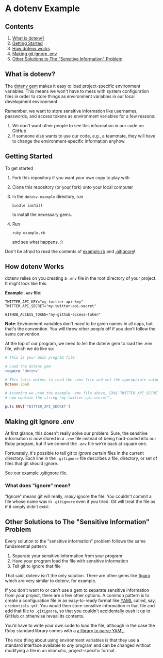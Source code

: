 # A dotenv Example

## Contents

1. [What is dotenv?](#what-is-dotenv)
2. [Getting Started](#getting-started)
3. [How dotenv works](#how-dotenv-works)
4. [Making git Ignore .env](#making-git-ignore-env)
5. [Other Solutions to The "Sensitive Information" Problem](#other-solutions-to-the-sensitive-information-problem)

## What is dotenv?

The [dotenv gem](https://github.com/bkeepers/dotenv) makes it easy to load
project-specific environment variables.  This means we won't have to mess with
system configuration files in order to store things as environment variables
in our local development environment.

Remember, we want to store sensitive information like usernames, passwords,
and access tokens as environment variables for a few reasons:

1. We don't want other people to see this information in our code on GitHub
2. If someone else wants to use our code, e.g., a teammate, they will have to
   change the environment-specific information anyhow.

## Getting Started

To get started

1. Fork this repository if you want your own copy to play with
2. Clone this repository (or your fork) onto your local computer
3. In the `dotenv-example` directory, run

   ```
   bundle install
   ```

   to install the necessary gems.
4. Run

   ```
   ruby example.rb
   ```

   and see what happens. :)

Don't be afraid to read the contents of [example.rb](example.rb) and [.gitignore](.gitignore)!

## How dotenv Works

dotenv relies on you creating a `.env` file in the root directory of your
project.  It might look like this:

**Example `.env` file**:

```text
TWITTER_API_KEY="my-twitter-api-key"
TWITTER_API_SECRET="my-twitter-api-secret"

GITHUB_ACCESS_TOKEN="my-github-access-token"
```

**Note**: Environment variables don't *need* to be given names in all caps,
but that's the convention. You will throw other people off if you don't follow
the same convention.

At the top of our program, we need to tell the dotenv gem to load the .env file,
which we do like so:

```ruby
# This is your main program file

# Load the dotenv gem
require 'dotenv'

# This tells dotenv to read the .env file and set the appropriate values in ENV
Dotenv.load

# Assuming we used the example .env file above, ENV['TWITTER_API_SECRET'] should
# now contain the string "my-twitter-api-secret".

puts ENV['TWITTER_API_SECRET']
```

## Making git Ignore .env

At first glance, this doesn't really solve our problem.  Sure, the sensitive
information is now stored in a `.env` file instead of being hard-coded into
our Ruby program, but if we commit the `.env` file we're back at square one.

Fortunately, it's possible to tell git to *ignore* certain files in the current
directory. Each line in the `.gitignore` file describes a file, directory, or
set of files that git should ignore.

See our [example .gitignore file](.gitignore).

### What does "ignore" mean?

"Ignore" means git will really, *really* ignore the file.  You couldn't commit a
file whose name was in `.gitignore` even if you tried.  Git will treat the file
as if it simply didn't exist.

## Other Solutions to The "Sensitive Information" Problem

Every solution to the "sensitive information" problem follows the same
fundamental pattern:

1. Separate your sensitive information from your program
2. Have your program load the file with sensitive information
3. Tell git to ignore that file

That said, dotenv isn't the only solution.  There are other gems like
[figaro](https://github.com/laserlemon/figaro) which are very similar to dotenv,
for example.

If you don't want to or can't use a gem to separate sensitive information from
your project, there are a few other options.  A common pattern is to create a
configuration file in an easy-to-ready format like [YAML](http://en.wikipedia.org/wiki/YAML)
called, say, `credentials.yml`.  You would then store sensitive information in
that file and add that file to `.gitignore`, so that you couldn't accidentally
push it up to GitHub or otherwise reveal its contents.

You'd have to write your own code to load the file, although in the case the Ruby standard library comes with a [a library to parse YAML](http://ruby-doc.org/stdlib-2.0.0/libdoc/yaml/rdoc/YAML.html).

The nice thing about using environment variables is that they use a standard
interface available to *any* program and can be changed without modifying
a file in an idiomatic, project-specific format.
